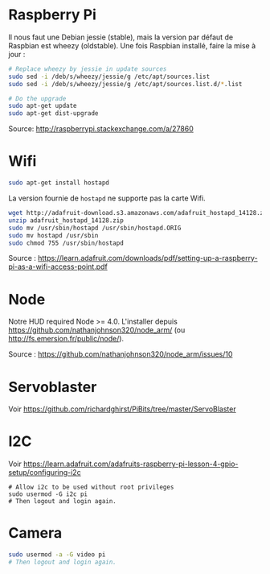 # Raspberry Pi

Il nous faut une Debian jessie (stable), mais la version par défaut de Raspbian est wheezy (oldstable). Une fois Raspbian installé, faire la mise à jour :

```bash
# Replace wheezy by jessie in update sources
sudo sed -i /deb/s/wheezy/jessie/g /etc/apt/sources.list
sudo sed -i /deb/s/wheezy/jessie/g /etc/apt/sources.list.d/*.list

# Do the upgrade
sudo apt-get update
sudo apt-get dist-upgrade
```

Source: http://raspberrypi.stackexchange.com/a/27860

# Wifi

```bash
sudo apt-get install hostapd
```

La version fournie de `hostapd` ne supporte pas la carte Wifi.

```bash
wget http://adafruit-download.s3.amazonaws.com/adafruit_hostapd_14128.zip
unzip adafruit_hostapd_14128.zip
sudo mv /usr/sbin/hostapd /usr/sbin/hostapd.ORIG 
sudo mv hostapd /usr/sbin
sudo chmod 755 /usr/sbin/hostapd
```

Source : https://learn.adafruit.com/downloads/pdf/setting-up-a-raspberry-pi-as-a-wifi-access-point.pdf

# Node

Notre HUD required Node >= 4.0. L'installer depuis https://github.com/nathanjohnson320/node_arm/ (ou http://fs.emersion.fr/public/node/).

Source : https://github.com/nathanjohnson320/node_arm/issues/10

# Servoblaster

Voir https://github.com/richardghirst/PiBits/tree/master/ServoBlaster

# I2C

Voir https://learn.adafruit.com/adafruits-raspberry-pi-lesson-4-gpio-setup/configuring-i2c

```
# Allow i2c to be used without root privileges
sudo usermod -G i2c pi
# Then logout and login again.
```

# Camera

```bash
sudo usermod -a -G video pi
# Then logout and login again.
```
